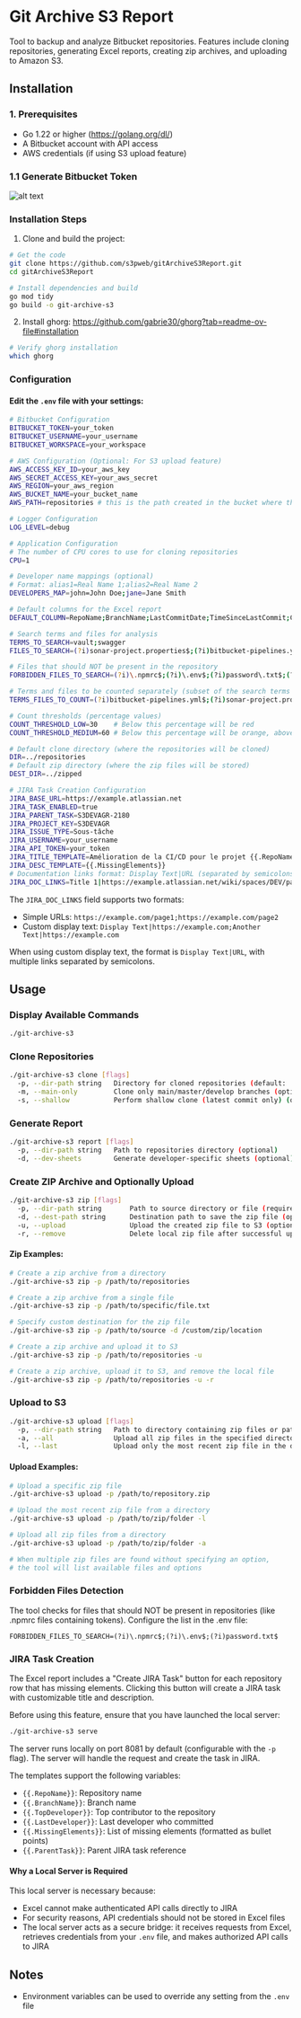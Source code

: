 # Git Archive S3 Report

Tool to backup and analyze Bitbucket repositories. Features include cloning repositories, generating Excel reports, creating zip archives, and uploading to Amazon S3.

## Installation

### 1. Prerequisites
- Go 1.22 or higher (https://golang.org/dl/)
- A Bitbucket account with API access
- AWS credentials (if using S3 upload feature)

### 1.1 Generate Bitbucket Token
![alt text](resources/image.png)

### Installation Steps

1. Clone and build the project:
```bash
# Get the code
git clone https://github.com/s3pweb/gitArchiveS3Report.git
cd gitArchiveS3Report

# Install dependencies and build
go mod tidy
go build -o git-archive-s3
```

2. Install ghorg:
https://github.com/gabrie30/ghorg?tab=readme-ov-file#installation

```bash
# Verify ghorg installation
which ghorg
```

### Configuration

#### Edit the `.env` file with your settings:
```bash
# Bitbucket Configuration
BITBUCKET_TOKEN=your_token
BITBUCKET_USERNAME=your_username
BITBUCKET_WORKSPACE=your_workspace

# AWS Configuration (Optional: For S3 upload feature)
AWS_ACCESS_KEY_ID=your_aws_key
AWS_SECRET_ACCESS_KEY=your_aws_secret
AWS_REGION=your_aws_region
AWS_BUCKET_NAME=your_bucket_name
AWS_PATH=repositories # this is the path created in the bucket where the zip file will be uploaded

# Logger Configuration
LOG_LEVEL=debug

# Application Configuration
# The number of CPU cores to use for cloning repositories
CPU=1

# Developer name mappings (optional)
# Format: alias1=Real Name 1;alias2=Real Name 2
DEVELOPERS_MAP=john=John Doe;jane=Jane Smith

# Default columns for the Excel report
DEFAULT_COLUMN=RepoName;BranchName;LastCommitDate;TimeSinceLastCommit;Commitnbr;HostLine;LastDeveloper;LastDeveloperPercentage;SelectiveCount;Count;ForbiddenCount

# Search terms and files for analysis
TERMS_TO_SEARCH=vault;swagger
FILES_TO_SEARCH=(?i)sonar-project.properties$;(?i)bitbucket-pipelines.yml$;(?i)Dockerfile$;(?i)docker-compose(-\w+)?\.yaml$

# Files that should NOT be present in the repository
FORBIDDEN_FILES_TO_SEARCH=(?i)\.npmrc$;(?i)\.env$;(?i)password\.txt$;(?i)credentials\.(json|txt|yaml)$;(?i)secret\.(key|txt|json)$;(?i)private\.key$;(?i)api_token\.txt$

# Terms and files to be counted separately (subset of the search terms and files)
TERMS_FILES_TO_COUNT=(?i)bitbucket-pipelines.yml$;(?i)sonar-project.properties$;vault

# Count thresholds (percentage values)
COUNT_THRESHOLD_LOW=30    # Below this percentage will be red
COUNT_THRESHOLD_MEDIUM=60 # Below this percentage will be orange, above will be green

# Default clone directory (where the repositories will be cloned)
DIR=../repositories
# Default zip directory (where the zip files will be stored)
DEST_DIR=../zipped

# JIRA Task Creation Configuration
JIRA_BASE_URL=https://example.atlassian.net
JIRA_TASK_ENABLED=true
JIRA_PARENT_TASK=S3DEVAGR-2180
JIRA_PROJECT_KEY=S3DEVAGR
JIRA_ISSUE_TYPE=Sous-tâche
JIRA_USERNAME=your_username
JIRA_API_TOKEN=your_token
JIRA_TITLE_TEMPLATE=Amélioration de la CI/CD pour le projet {{.RepoName}}
JIRA_DESC_TEMPLATE={{.MissingElements}}
# Documentation links format: Display Text|URL (separated by semicolons)
JIRA_DOC_LINKS=Title 1|https://example.atlassian.net/wiki/spaces/DEV/pages/123/CI+CD+Introduction;Title 2|https://example.atlassian.net/wiki/spaces/DEV/pages/456/External+Projects
```

The `JIRA_DOC_LINKS` field supports two formats:
- Simple URLs: `https://example.com/page1;https://example.com/page2`
- Custom display text: `Display Text|https://example.com;Another Text|https://example.com`

When using custom display text, the format is `Display Text|URL`, with multiple links separated by semicolons.

## Usage

### Display Available Commands
```bash
./git-archive-s3
```

### Clone Repositories
```bash
./git-archive-s3 clone [flags]
  -p, --dir-path string   Directory for cloned repositories (default: ./repositories) (optional)
  -m, --main-only         Clone only main/master/develop branches (optional)
  -s, --shallow           Perform shallow clone (latest commit only) (optional)
```

### Generate Report
```bash
./git-archive-s3 report [flags]
  -p, --dir-path string   Path to repositories directory (optional)
  -d, --dev-sheets        Generate developer-specific sheets (optional)
```

### Create ZIP Archive and Optionally Upload
```bash
./git-archive-s3 zip [flags]
  -p, --dir-path string       Path to source directory or file (required)
  -d, --dest-path string      Destination path to save the zip file (optional)
  -u, --upload                Upload the created zip file to S3 (optional)
  -r, --remove                Delete local zip file after successful upload (requires --upload)
```

#### Zip Examples:
```bash
# Create a zip archive from a directory
./git-archive-s3 zip -p /path/to/repositories

# Create a zip archive from a single file
./git-archive-s3 zip -p /path/to/specific/file.txt

# Specify custom destination for the zip file
./git-archive-s3 zip -p /path/to/source -d /custom/zip/location

# Create a zip archive and upload it to S3
./git-archive-s3 zip -p /path/to/repositories -u

# Create a zip archive, upload it to S3, and remove the local file
./git-archive-s3 zip -p /path/to/repositories -u -r
```

### Upload to S3
```bash
./git-archive-s3 upload [flags]
  -p, --dir-path string   Path to directory containing zip files or path to specific zip file (required)
  -a, --all               Upload all zip files in the specified directory (optional)
  -l, --last              Upload only the most recent zip file in the directory (optional)
```

#### Upload Examples:
```bash
# Upload a specific zip file
./git-archive-s3 upload -p /path/to/repository.zip

# Upload the most recent zip file from a directory 
./git-archive-s3 upload -p /path/to/zip/folder -l

# Upload all zip files from a directory
./git-archive-s3 upload -p /path/to/zip/folder -a

# When multiple zip files are found without specifying an option,
# the tool will list available files and options
```

### Forbidden Files Detection
The tool checks for files that should NOT be present in repositories (like .npmrc files containing tokens). Configure the list in the .env file:
```
FORBIDDEN_FILES_TO_SEARCH=(?i)\.npmrc$;(?i)\.env$;(?i)password.txt$
```

### JIRA Task Creation
The Excel report includes a "Create JIRA Task" button for each repository row that has missing elements. Clicking this button will create a JIRA task with customizable title and description.

Before using this feature, ensure that you have launched the local server:
```bash
./git-archive-s3 serve
```
The server runs locally on port 8081 by default (configurable with the `-p` flag).
The server will handle the request and create the task in JIRA.

The templates support the following variables:
- `{{.RepoName}}`: Repository name
- `{{.BranchName}}`: Branch name
- `{{.TopDeveloper}}`: Top contributor to the repository
- `{{.LastDeveloper}}`: Last developer who committed
- `{{.MissingElements}}`: List of missing elements (formatted as bullet points)
- `{{.ParentTask}}`: Parent JIRA task reference

#### Why a Local Server is Required

This local server is necessary because:
- Excel cannot make authenticated API calls directly to JIRA
- For security reasons, API credentials should not be stored in Excel files
- The local server acts as a secure bridge: it receives requests from Excel, retrieves credentials from your `.env` file, and makes authorized API calls to JIRA

## Notes
- Environment variables can be used to override any setting from the `.env` file
